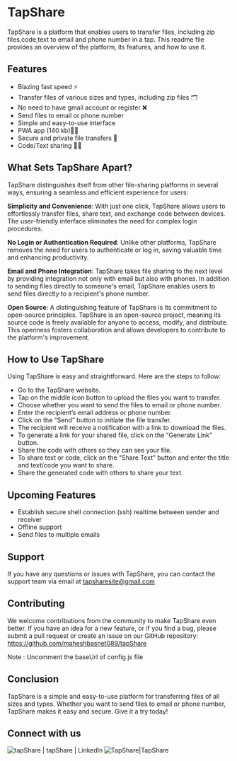 # TapShare 

TapShare is a platform that enables users to transfer files, including zip files,code,text to email and phone number in a tap. This readme file provides an overview of the platform, its features, and how to use it.

## Features

- Blazing fast speed ⚡
- Transfer files of various sizes and types, including zip files 🗂️
- No need to have gmail account or register ❌
- Send files to email or phone number
- Simple and easy-to-use interface
- PWA app (140 kb)🧑‍💻
- Secure and private file transfers 🔐
- Code/Text sharing 🧑‍💻

## What Sets TapShare Apart?
TapShare distinguishes itself from other file-sharing platforms in several ways, ensuring a seamless and efficient experience for users:

**Simplicity and Convenience**: With just one click, TapShare allows users to effortlessly transfer files, share text, and exchange code between devices. The user-friendly interface eliminates the need for complex login procedures.

**No Login or Authentication Required**: Unlike other platforms, TapShare removes the need for users to authenticate or log in, saving valuable time and enhancing productivity.

**Email and Phone Integration**: TapShare takes file sharing to the next level by providing integration not only with email but also with phones. In addition to sending files directly to someone's email, TapShare enables users to send files directly to a recipient's phone number.

**Open Source**: A distinguishing feature of TapShare is its commitment to open-source principles. TapShare is an open-source project, meaning its source code is freely available for anyone to access, modify, and distribute. This openness fosters collaboration and allows developers to contribute to the platform's improvement.


## How to Use TapShare

Using TapShare is easy and straightforward. Here are the steps to follow:

- Go to the TapShare website.
- Tap on the middle icon button to upload the files you want to transfer.
- Choose whether you want to send the files to email or phone number.
- Enter the recipient’s email address or phone number.
- Click on the “Send” button to initiate the file transfer.
- The recipient will receive a notification with a link to download the files.
- To generate a link for your shared file, click on the “Generate Link” button.
- Share the code with others so they can see your file.
- To share text or code, click on the “Share Text” button and enter the title and text/code you want to share.
- Share the generated code with others to share your text.

## Upcoming Features

- Establish secure shell connection (ssh) realtime between sender and receiver
- Offline support
- Send files to multiple emails

## Support

If you have any questions or issues with TapShare, you can contact the support team via email at tapsharesite@gmail.com

## Contributing

We welcome contributions from the community to make TapShare even better. If you have an idea for a new feature, or if you find a bug, please submit a pull request or create an issue on our GitHub repository: https://github.com/maheshbasnet089/tapShare

Note : Uncomment the baseUrl of config.js file 


## Conclusion

TapShare is a simple and easy-to-use platform for transferring files of all sizes and types. Whether you want to send files to email or phone number, TapShare makes it easy and secure. Give it a try today! 
## Connect with us
<a href="https://www.linkedin.com/company/tapshare089"><img align="left" src="https://img.shields.io/badge/LinkedIn-0077B5?style=for-the-badge&logo=linkedin&logoColor=white" alt="tapShare | tapShare | LinkedIn" /></a>
<a href="https://www.facebook.com/profile.php?id=100093945937193"><img align="left" src="https://img.shields.io/badge/Facebook-1877F2?style=for-the-badge&logo=facebook&logoColor=white" alt="TapShare|TapShare" /></a>
</br>

